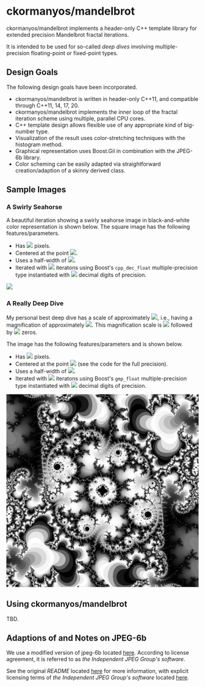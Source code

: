 ﻿ckormanyos/mandelbrot
==================

ckormanyos/mandelbrot implements a header-only C++ template library for
extended precision Mandelbrot fractal iterations.

It is intended to be used for so-called _deep_ _dives_ involving multiple-precision
floating-point or fixed-point types.

## Design Goals

The following design goals have been incorporated.
  - ckormanyos/mandelbrot is written in header-only C++11, and compatible through C++11, 14, 17, 20.
  - ckormanyos/mandelbrot implements the inner loop of the fractal iteration scheme using multiple, parallel CPU cores.
  - C++ template design allows flexible use of any appropriate kind of big-number type.
  - Visualization of the result uses color-stretching techniques with the histogram method.
  - Graphical representation uses Boost.Gil in combination with the JPEG-6b library.
  - Color scheming can be easily adapted via straightforward creation/adaption of a skinny derived class.

## Sample Images

### A Swirly Seahorse

A beautiful iteration showing a swirly seahorse image in black-and-white color representation
is shown below. The square image has the following features/parameters.

  - Has <img src="https://render.githubusercontent.com/render/math?math=2048\,\times\,2048"> pixels.
  - Centered at the point <img src="https://render.githubusercontent.com/render/math?math=(-0.7453983606667815,\,0.1125046349959942)">.
  - Uses a half-width of <img src="https://render.githubusercontent.com/render/math?math=1.76E-12">.
  - Iterated with <img src="https://render.githubusercontent.com/render/math?math=2,000"> iteratons using Boost's `cpp_dec_float` multiple-precision type instantiated with <img src="https://render.githubusercontent.com/render/math?math=37"> decimal digits of precision.

![](./images/mandelbrot_MANDELBROT_05_SEAHORSES.jpg)

### A Really Deep Dive

My personal best deep dive has a scale of approximately
<img src="https://render.githubusercontent.com/render/math?math=10^{-311}">,
i.e., having a magnification of approximately
<img src="https://render.githubusercontent.com/render/math?math=10^{311}">.
This magnification scale is
<img src="https://render.githubusercontent.com/render/math?math=1">
followed by
<img src="https://render.githubusercontent.com/render/math?math=311">
zeros.

The image has the following features/parameters and is shown below.

  - Has <img src="https://render.githubusercontent.com/render/math?math=1536\,\times\,1536"> pixels.
  - Centered at the point <img src="https://render.githubusercontent.com/render/math?math=(0.3602404434376143632361252444495453084826\ldots,\,-0.6413130610648031748603750151793020665794\ldots"> (see the code for the full precision).
  - Uses a half-width of <img src="https://render.githubusercontent.com/render/math?math=4.4^{-311}">.
  - Iterated with <img src="https://render.githubusercontent.com/render/math?math=60,000"> iteratons using Boost's `gmp_float` multiple-precision type instantiated with <img src="https://render.githubusercontent.com/render/math?math=365"> decimal digits of precision.

![](./images/mandelbrot_MANDELBROT_20_ZOOM_VERY_DEEP_00.jpg)

## Using ckormanyos/mandelbrot

TBD.

## Adaptions of and Notes on JPEG-6b

We use a modified version of jpeg-6b located [here](./jpeg-6b-2022).
According to license agreement, it is referred to as
_the_ _Independent_ _JPEG_ _Group's_ _software_.

See the original _README_ located [here](./jpeg-6b-2022)
for more information, with explicit licensing terms
of _the_ _Independent_ _JPEG_ _Group's_ _software_ located
[here](https://github.com/ckormanyos/mandelbrot/blob/78114ab4bc2ba14e9abe8f113f2e0cf4d422cb9f/jpeg-6b-2022/README#L111).
